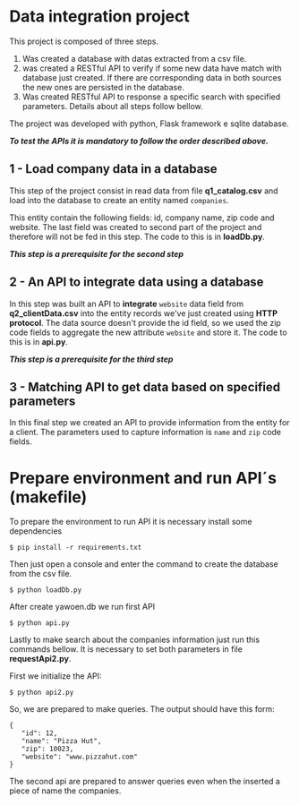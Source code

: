 # Data integration project

This project is composed of three steps. 

1. Was created a database with datas extracted from a csv file. 
2. was created a RESTful API to verify if some new data have match with database just created. If there are corresponding data in both sources the new ones are persisted in the database. 
3. Was created RESTful API to response a specific search with specified parameters. Details about all steps follow bellow.

The project was developed with python, Flask framework e sqlite database.

***To test the APIs it is mandatory to follow the order described above.***

## 1 - Load company data in a database

This step of the project consist in read data from file **q1_catalog.csv** and load into the database to create an entity named `companies`.

This entity contain the following fields: id, company name, zip code and website. The last field was created to second part of the project and therefore will not be fed in this step. The code to this is in **loadDb.py**. 

***This step is a prerequisite for the second step***

## 2 - An API to integrate data using a database

In this step was built an API to **integrate** `website` data field from **q2_clientData.csv** into the entity records we've just created using **HTTP protocol**. The data source doesn't provide the id field, so we used the zip code fields to aggregate the new attribute `website` and store it. The code to this is in **api.py**. 

***This step is a prerequisite for the third step***

## 3 - Matching API to get data based on specified parameters

In this final step we created an API to provide information from the entity for a client. The parameters used to capture information is `name` and `zip` code fields.

# Prepare environment and run API´s (makefile)

To prepare the environment to run API it is necessary install some dependencies 
 ```
 $ pip install -r requirements.txt
 ```

Then just open a console and enter the command to create the database from the csv file. 
 ```
 $ python loadDb.py
 ```

After create yawoen.db we run first API 
 ```
 $ python api.py
 ```

Lastly to make search about the companies information just run this commands bellow. It is necessary to set both parameters in file **requestApi2.py**.

First we initialize the API:
 ```
 $ python api2.py
 ```

So, we are prepared to make queries. The output should have this form:
 ```
 {
 	"id": 12,
 	"name": "Pizza Hut",
 	"zip": 10023,
 	"website": "www.pizzahut.com"
 }
 ```


The second api are prepared to answer queries even when the inserted a piece of name the companies. 